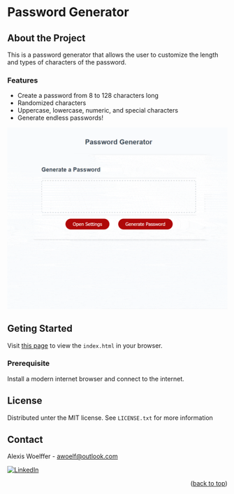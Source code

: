 <a name="readme-top"></a>
# Password Generator

## About the Project
This is a password generator that allows the user to customize the length and types of characters of the password.
### Features
* Create a password from 8 to 128 characters long
* Randomized characters
* Uppercase, lowercase, numeric, and special characters
* Generate endless passwords!


![screen-gif](https://raw.githubusercontent.com/awoelf/password-generator/main/assets/unit3-challenge.gif)
## Geting Started
Visit [this page](https://awoelf.github.io/password-generator/) to view the `index.html` in your browser.
### Prerequisite
Install a modern internet browser and connect to the internet.


## License
Distributed unter the MIT license. See `LICENSE.txt` for more information


## Contact
Alexis Woelffer - [awoelf@outlook.com](mailto:awoelf@outlook.com)

[![LinkedIn][linkedin-shield]][linkedin-url]

<!-- Links and images -->
[linkedin-shield]: https://img.shields.io/badge/-LinkedIn-black.svg?style=for-the-badge&logo=linkedin&colorB=555
[linkedin-url]: https://linkedin.com/in/alexis-w-dev

<p align="right">(<a href="#readme-top">back to top</a>)</p>